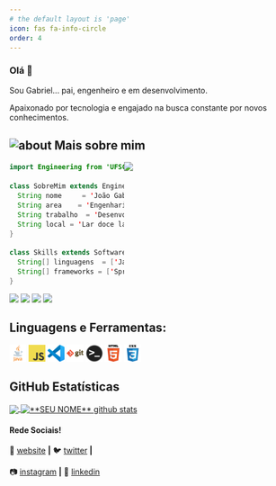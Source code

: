 ```yaml
---
# the default layout is 'page'
icon: fas fa-info-circle
order: 4
---
```

[website]: joaohonorato.github.io
[twitter]: https://twitter.com/JoaoHassis
<!-- [youtube]: https://www.youtube.com/user/SEUYOUTUBE/ -->
[instagram]: https://www.instagram.com/j.g.h.assis/
[linkedin]: https://www.linkedin.com/in/joao-assis/
### Olá 👋

Sou Gabriel... pai, engenheiro e em desenvolvimento.

Apaixonado por tecnologia e engajado na busca constante por novos conhecimentos.

## <img width="45" alt="about" src="https://raw.github.com/elizarov/elizarov/master/about.png"> Mais sobre mim

<img align="right" width="300" src="https://i2.wp.com/allhtaccess.info/wp-content/uploads/2018/03/programming.gif?fit=1281%2C716&ssl=1" />

```java
import Engineering from 'UFSC';

class SobreMim extends Engineering {
  String nome     = 'João Gabriel Honorato de Assis';
  String area    = 'Engenharia de Software';
  String trabalho  = 'Desenvolvimento de software';
  String local = 'Lar doce lar';
}

class Skills extends Software {
  String[] linguagens  = ['Java', 'Javascript', 'Python', 'Ruby', 'Dart', 'C', 'PHP' ];
  String[] frameworks = ['Spring Boot', 'Node', 'Angular', 'React', 'Flutter','Django', 'Jekyll' ];
}
```

<p align="left">
  <a href="#" alt="Gmail">
  <img src="https://img.shields.io/badge/-Gmail-FF0000?style=flat-square&labelColor=FF0000&logo=gmail&logoColor=white&link=joaohonorato@gmail.com" /></a>

  <a href="#" alt="Linkedin">
  <img src="https://img.shields.io/badge/-Linkedin-0e76a8?style=flat-square&logo=Linkedin&logoColor=white&link=https://www.linkedin.com/in/joao-assis/" /></a>

 <!--  <a href="#" alt="WhatsApp">
  <img src="https://img.shields.io/badge/-WhatsApp-25d366?style=flat-square&labelColor=25d366&logo=whatsapp&logoColor=white&link=API-DO-SEU-WHATSAPP"/></a> -->

  <a href="#" alt="Facebook">
  <img src="https://img.shields.io/badge/-Facebook-3b5998?style=flat-square&labelColor=3b5998&logo=facebook&logoColor=white&link=https://www.facebook.com/joaogabrielh"/></a>

  <a href="#" alt="Instagram">
  <img src="https://img.shields.io/badge/-Instagram-DF0174?style=flat-square&labelColor=DF0174&logo=instagram&logoColor=white&link=https://www.instagram.com/j.g.h.assis/"/></a>
</p>  

## **Linguagens e Ferramentas:**  

<code><img height="30" src="https://raw.githubusercontent.com/github/explore/80688e429a7d4ef2fca1e82350fe8e3517d3494d/topics/java/java.png"></code>
<code><img height="30" src="https://raw.githubusercontent.com/github/explore/80688e429a7d4ef2fca1e82350fe8e3517d3494d/topics/javascript/javascript.png"></code>
<code><img height="30" src="https://raw.githubusercontent.com/github/explore/80688e429a7d4ef2fca1e82350fe8e3517d3494d/topics/visual-studio-code/visual-studio-code.png"></code>
<code><img height="30" src="https://raw.githubusercontent.com/github/explore/80688e429a7d4ef2fca1e82350fe8e3517d3494d/topics/git/git.png"></code>
<code><img height="30" src="https://raw.githubusercontent.com/github/explore/80688e429a7d4ef2fca1e82350fe8e3517d3494d/topics/terminal/terminal.png"></code>
<code><img height="30" src="https://raw.githubusercontent.com/github/explore/80688e429a7d4ef2fca1e82350fe8e3517d3494d/topics/html/html.png"></code>
<code><img height="30" src="https://raw.githubusercontent.com/github/explore/80688e429a7d4ef2fca1e82350fe8e3517d3494d/topics/css/css.png"></code>


## **GitHub Estatísticas**

<a href="https://github.com/Gurupreet">
  <img align="center" src="https://github-readme-stats.vercel.app/api/top-langs/?username=joaohonorato&theme=dracula&hide_langs_below=1" />
</a>

<a href="https://github.com/Gurupreet">
 <img align="center" src="https://github-readme-stats.vercel.app/api?username=joaohonorato&show_icons=true&theme=dracula&line_height=27" alt="**SEU NOME** github stats"/>
</a>


<br>

#### Rede Sociais!

🏡 [website][website] **|** 
🐦 [twitter][twitter] **|** 
<!-- 📺 [youtube][youtube] **|**  -->
📷 [instagram][instagram] **|** 
👔 [linkedin][linkedin]
